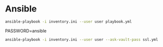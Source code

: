 # Ansible

```bash
ansible-playbook -i inventory.ini --user user playbook.yml
```

PASSWORD=ansible

```bash
ansible-playbook -i inventory.ini --user user --ask-vault-pass ssl.yml
```
